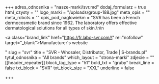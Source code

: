 +++
adres_odnosnika = "nasze-marki/svr.md"
dodaj_formularz = true
html_czysty = ""
logo_marki = "/uploads/group-188.jpg"
meta_opis = ""
meta_robots = ""
opis_pod_naglowiekm = "SVR has been a French dermocosmetic brand since 1962. The laboratory offers effective dermatological solutions for all types of skin.\n\n    <p><a class=\"brand_link\" href=\"https://fr.labo-svr.com/\" rel:\"nofollow\" target=\"_blank\">Manufacturer's website</a></p>"
slug = "svr"
title = "SVR - Whosaler, Distributor, Trade | S-brands.pl"
tytul_odnosnika = "All brands"
which_layout = "strona-marki"
zdjecie = ""
[[header_repeater]]
block_tag_type = "h1"
bold_txt = "gruby"
break_line = false
txt_block = "SVR"
txt_block_size = "XXL"
underline = false

+++
